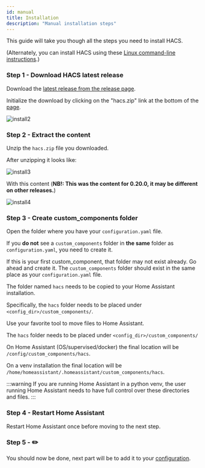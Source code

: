 ```yaml
---
id: manual
title: Installation
description: "Manual installation steps"
---
```


This guide will take you though all the steps you need to install HACS.

(Alternately, you can install HACS using these [Linux command-line instructions](installation/manual_cli.md).)

### Step 1 - Download HACS latest release

Download the [latest release from the release page](https://github.com/custom-components/hacs/releases/latest).

Initialize the download by clicking on the "hacs.zip" link at the bottom of the [page](https://github.com/custom-components/hacs/releases/latest).

![install2](/img/install2.png)

### Step 2 - Extract the content

Unzip the `hacs.zip` file you downloaded.

After unzipping it looks like:

![install3](/img/install3.png)

With this content (**NB!: This was the content for 0.20.0, it may be different on other releases.**)

![install4](/img/install4.png)

### Step 3 - Create custom_components folder

Open the folder where you have your `configuration.yaml` file.

If you **do not** see a `custom_components` folder in **the same** folder as `configuration.yaml`, you need to create it.

If this is your first custom_component, that folder may not exist already. Go ahead and create it. The `custom_components` folder should exist in the same place as your `configuration.yaml` file.

The folder named `hacs` needs to be copied to your Home Assistant installation.

Specifically, the `hacs` folder needs to be placed under `<config_dir>/custom_components/`.

Use your favorite tool to move files to Home Assistant.

The `hacs` folder needs to be placed under `<config_dir>/custom_components/`

On Home Assistant (OS/supervised/docker) the final location will be `/config/custom_components/hacs`.

On a venv installation the final location will be `/home/homeassistant/.homeassistant/custom_components/hacs`.

:::warning
If you are running Home Assistant in a python venv, the user running Home Assistant needs to have full control over these directories and files.
:::

### Step 4 - Restart Home Assistant

Restart Home Assistant once before moving to the next step.

### Step 5 - ✏️

You should now be done, next part will be to add it to your [configuration](configuration/start.md).
